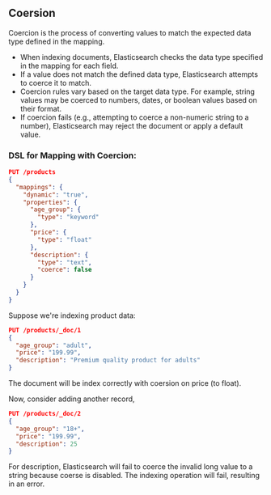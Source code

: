 ## Coersion
Coercion is the process of converting values to match the expected data type defined in the mapping.

- When indexing documents, Elasticsearch checks the data type specified in the mapping for each field.
- If a value does not match the defined data type, Elasticsearch attempts to coerce it to match.
- Coercion rules vary based on the target data type. For example, string values may be coerced to numbers, dates, or boolean values based on their format.
- If coercion fails (e.g., attempting to coerce a non-numeric string to a number), Elasticsearch may reject the document or apply a default value.

### DSL for Mapping with Coercion:
```json
PUT /products
{
  "mappings": {
    "dynamic": "true",
    "properties": {
      "age_group": {
        "type": "keyword"
      },
      "price": {
        "type": "float"
      },
      "description": {
        "type": "text",
        "coerce": false
      }
    }
  }
}
```
Suppose we're indexing product data:

```json
PUT /products/_doc/1
{
  "age_group": "adult",
  "price": "199.99",
  "description": "Premium quality product for adults"
}
```
The document will be index correctly with coersion on price (to float).

Now, consider adding another record,
```json
PUT /products/_doc/2
{
  "age_group": "18+",
  "price": "199.99",
  "description": 25
}
```
For description, Elasticsearch will fail to coerce the invalid long value to a string because coerse is disabled. The indexing operation will fail, resulting in an error.
